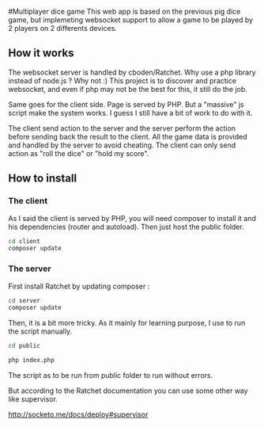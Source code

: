#Multiplayer dice game
This web app is based on the previous pig dice game, but implemeting
websocket support to allow a game to be played by 2 players on 2 differents
devices.

## How it works
The websocket server is handled by cboden/Ratchet. Why use a php library instead of node.js ?
Why not :)
This project is to discover and practice websocket, and even if php may not be the best for this, it still do the job.

Same goes for the client side. Page is served by PHP. But a "massive" js script make the system works.
I guess I still have a bit of work to do with it.

The client send action to the server and the server perform the action before sending back the result to the client.
All the game data is provided and handled by the server to avoid cheating. The client can only send action as "roll the dice"
or "hold my score".

## How to install

### The client
As I said the client is served by PHP, you will need composer to install it and his 
dependencies (router and autoload). Then just host the public folder.
```bash
cd client
composer update
```

### The server
First install Ratchet by updating composer :
```bash
cd server
composer update
```

Then, it is a bit more tricky. As it mainly for learning purpose, I use to run the script manually.

```bash
cd public
```

```bash
php index.php
```

The script as to be run from public folder to run without errors.

But according to the Ratchet documentation you can use some other way like supervisor.

http://socketo.me/docs/deploy#supervisor
